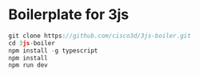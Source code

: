 # Boilerplate for 3js

```js
git clone https://github.com/cisco3d/3js-boiler.git
cd 3js-boiler
npm install -g typescript
npm install
npm run dev
```
